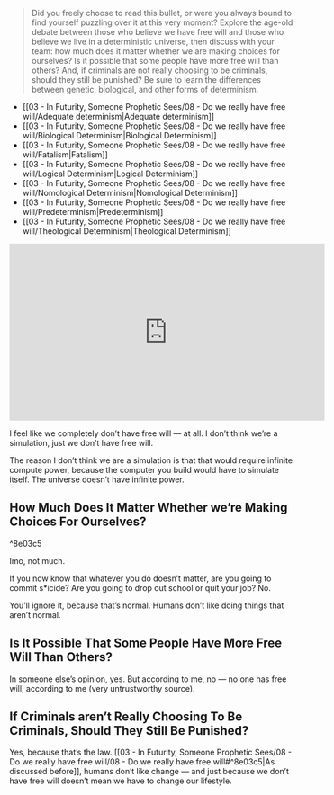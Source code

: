 > Did you freely choose to read this bullet, or were you always bound to find yourself puzzling over it at this very moment? Explore the age-old debate between those who believe we have free will and those who believe we live in a deterministic universe, then discuss with your team: how much does it matter whether we are making choices for ourselves? Is it possible that some people have more free will than others? And, if criminals are not really choosing to be criminals, should they still be punished? Be sure to learn the differences between genetic, biological, and other forms of determinism.

- [[03 - In Futurity, Someone Prophetic Sees/08 - Do we really have free will/Adequate determinism\|Adequate determinism]]
- [[03 - In Futurity, Someone Prophetic Sees/08 - Do we really have free will/Biological Determinism\|Biological Determinism]]
- [[03 - In Futurity, Someone Prophetic Sees/08 - Do we really have free will/Fatalism\|Fatalism]]
- [[03 - In Futurity, Someone Prophetic Sees/08 - Do we really have free will/Logical Determinism\|Logical Determinism]]
- [[03 - In Futurity, Someone Prophetic Sees/08 - Do we really have free will/Nomological Determinism\|Nomological Determinism]]
- [[03 - In Futurity, Someone Prophetic Sees/08 - Do we really have free will/Predeterminism\|Predeterminism]]
- [[03 - In Futurity, Someone Prophetic Sees/08 - Do we really have free will/Theological Determinism\|Theological Determinism]]


<center> <iframe width="560" height="315" src="https://www.youtube.com/embed/UebSfjmQNvs" title="YouTube video player" frameborder="0" allow="accelerometer; autoplay; clipboard-write; encrypted-media; gyroscope; picture-in-picture; web-share" referrerpolicy="strict-origin-when-cross-origin" allowfullscreen></iframe> </center>

I feel like we completely don’t have free will — at all. I don’t think we’re a simulation, just we don’t have free will.

The reason I don’t think we are a simulation is that that would require infinite compute power, because the computer you build would have to simulate itself. The universe doesn’t have infinite power.

## How Much Does It Matter Whether we’re Making Choices For Ourselves?

^8e03c5

Imo, not much.

If you now know that whatever you do doesn’t matter, are you going to commit s\*icide? Are you going to drop out school or quit your job? No.

You’ll ignore it, because that’s normal. Humans don’t like doing things that aren’t normal.

## Is It Possible That Some People Have More Free Will Than Others?

In someone else’s opinion, yes. But according to me, no — no one has free will, according to me (very untrustworthy source).

## If Criminals aren’t Really Choosing To Be Criminals, Should They Still Be Punished?

Yes, because that’s the law. [[03 - In Futurity, Someone Prophetic Sees/08 - Do we really have free will/08 - Do we really have free will#^8e03c5\|As discussed before]], humans don’t like change — and just because we don’t have free will doesn’t mean we have to change our lifestyle.
